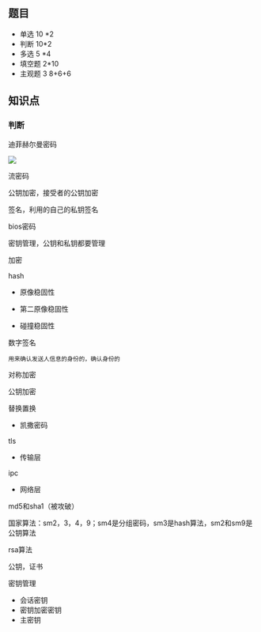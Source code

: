 ## 题目

* 单选 10 \*2
* 判断 10\*2 
* 多选  5 \*4
* 填空题 2\*10
* 主观题 3 8+6+6

## 知识点

### 判断

迪菲赫尔曼密码

![](../assets/ks1.png)

流密码

公钥加密，接受者的公钥加密

签名，利用的自己的私钥签名

bios密码

密钥管理，公钥和私钥都要管理

加密

hash

* 原像稳固性

* 第二原像稳固性

* 碰撞稳固性

数字签名

```
用来确认发送人信息的身份的，确认身份的
```

对称加密

公钥加密

替换置换

* 凯撒密码

tls

* 传输层

ipc

* 网络层

md5和sha1（被攻破）

国家算法：sm2，3，4，9；sm4是分组密码，sm3是hash算法，sm2和sm9是公钥算法

rsa算法

公钥，证书

密钥管理

* 会话密钥
* 密钥加密密钥
* 主密钥



